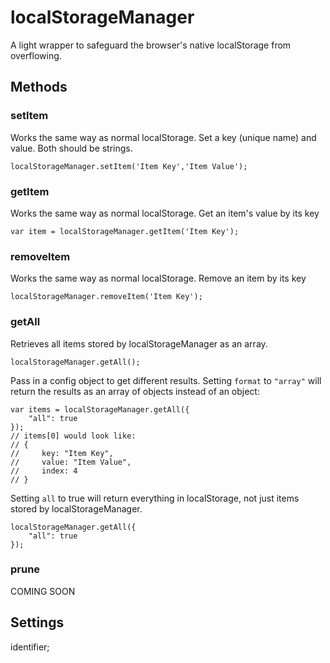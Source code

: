 # localStorageManager

A light wrapper to safeguard the browser's native localStorage from overflowing.

## Methods

### setItem

Works the same way as normal localStorage. Set a key (unique name) and value. Both should be strings.

    localStorageManager.setItem('Item Key','Item Value');

### getItem

Works the same way as normal localStorage. Get an item's value by its key

    var item = localStorageManager.getItem('Item Key');

### removeItem

Works the same way as normal localStorage. Remove an item by its key

    localStorageManager.removeItem('Item Key');

### getAll

Retrieves all items stored by localStorageManager as an array.

    localStorageManager.getAll();

Pass in a config object to get different results. Setting `format` to `"array"` will return the results as an array of objects instead of an object:

    var items = localStorageManager.getAll({
        "all": true
    });
    // items[0] would look like:
    // {
    //     key: "Item Key",
    //     value: "Item Value",
    //     index: 4
    // }


Setting `all` to true will return everything in localStorage, not just items stored by localStorageManager.

    localStorageManager.getAll({
        "all": true
    });

### prune

COMING SOON


## Settings

identifier;
